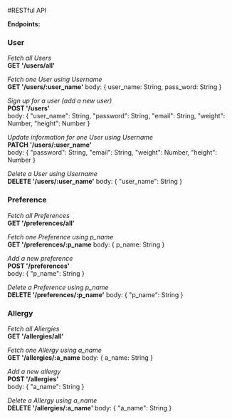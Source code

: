 #RESTful API

**Endpoints:**

### User

_Fetch all Users_ \
**GET '/users/all'**

_Fetch one User using Username_ \
**GET '/users/:user_name'**
body: {
  user_name: String,
  pass_word: String
}

_Sign up for a user (add a new user)_ \
**POST '/users'** \
body: {
  "user_name": String,
  "password": String,
  "email": String,
  "weight": Number,
  "height": Number
}

_Update information for one User using Username_ \
**PATCH '/users/:user_name'** \
body: {
  "password": String,
  "email": String,
  "weight": Number,
  "height": Number
}

_Delete a User using Username_ \
**DELETE '/users/:user_name'**
body: {
	"user_name": String
}

### Preference

_Fetch all Preferences_ \
**GET '/preferences/all'**

_Fetch one Preference using p_name_ \
**GET '/preferences/:p_name**
body: {
  p_name: String
}

_Add a new preference_ \
**POST '/preferences'** \
body: {
  "p_name": String
}

_Delete a Preference using p_name_ \
**DELETE '/preferences/:p_name'**
body: {
	"p_name": String
}

### Allergy

_Fetch all Allergies_ \
**GET '/allergies/all'**

_Fetch one Allergy using a_name_ \
**GET '/allergies/:a_name**
body: {
  a_name: String
}

_Add a new allergy_ \
**POST '/allergies'** \
body: {
  "a_name": String
}

_Delete a Allergy using a_name_ \
**DELETE '/allergies/:a_name'**
body: {
	"a_name": String
}